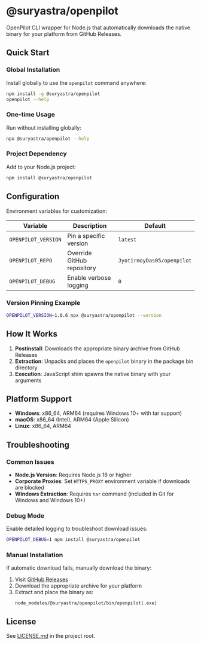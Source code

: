 # @suryastra/openpilot

OpenPilot CLI wrapper for Node.js that automatically downloads the native binary for your platform from GitHub Releases.

## Quick Start

### Global Installation

Install globally to use the `openpilot` command anywhere:

```bash
npm install -g @suryastra/openpilot
openpilot --help
```

### One-time Usage

Run without installing globally:

```bash
npx @suryastra/openpilot --help
```

### Project Dependency

Add to your Node.js project:

```bash
npm install @suryastra/openpilot
```

## Configuration

Environment variables for customization:

| Variable            | Description                | Default                    |
| ------------------- | -------------------------- | -------------------------- |
| `OPENPILOT_VERSION` | Pin a specific version     | `latest`                   |
| `OPENPILOT_REPO`    | Override GitHub repository | `JyotirmoyDas05/openpilot` |
| `OPENPILOT_DEBUG`   | Enable verbose logging     | `0`                        |

### Version Pinning Example

```bash
OPENPILOT_VERSION=1.0.6 npx @suryastra/openpilot --version
```

## How It Works

1. **Postinstall**: Downloads the appropriate binary archive from GitHub Releases
2. **Extraction**: Unpacks and places the `openpilot` binary in the package bin directory
3. **Execution**: JavaScript shim spawns the native binary with your arguments

## Platform Support

- **Windows**: x86_64, ARM64 (requires Windows 10+ with tar support)
- **macOS**: x86_64 (Intel), ARM64 (Apple Silicon)
- **Linux**: x86_64, ARM64

## Troubleshooting

### Common Issues

- **Node.js Version**: Requires Node.js 18 or higher
- **Corporate Proxies**: Set `HTTPS_PROXY` environment variable if downloads are blocked
- **Windows Extraction**: Requires `tar` command (included in Git for Windows and Windows 10+)

### Debug Mode

Enable detailed logging to troubleshoot download issues:

```bash
OPENPILOT_DEBUG=1 npm install @suryastra/openpilot
```

### Manual Installation

If automatic download fails, manually download the binary:

1. Visit [GitHub Releases](https://github.com/JyotirmoyDas05/openpilot/releases)
2. Download the appropriate archive for your platform
3. Extract and place the binary as:
   ```
   node_modules/@suryastra/openpilot/bin/openpilot[.exe]
   ```

## License

See [LICENSE.md](../../LICENSE.md) in the project root.
